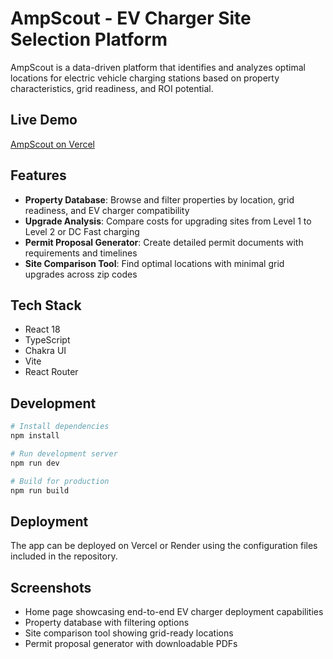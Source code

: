 # AmpScout - EV Charger Site Selection Platform

AmpScout is a data-driven platform that identifies and analyzes optimal locations for electric vehicle charging stations based on property characteristics, grid readiness, and ROI potential.

## Live Demo

[AmpScout on Vercel](https://ampscout.vercel.app)

## Features

- **Property Database**: Browse and filter properties by location, grid readiness, and EV charger compatibility
- **Upgrade Analysis**: Compare costs for upgrading sites from Level 1 to Level 2 or DC Fast charging
- **Permit Proposal Generator**: Create detailed permit documents with requirements and timelines
- **Site Comparison Tool**: Find optimal locations with minimal grid upgrades across zip codes

## Tech Stack

- React 18
- TypeScript
- Chakra UI
- Vite
- React Router

## Development

```bash
# Install dependencies
npm install

# Run development server
npm run dev

# Build for production
npm run build
```

## Deployment

The app can be deployed on Vercel or Render using the configuration files included in the repository.

## Screenshots

- Home page showcasing end-to-end EV charger deployment capabilities
- Property database with filtering options
- Site comparison tool showing grid-ready locations
- Permit proposal generator with downloadable PDFs 